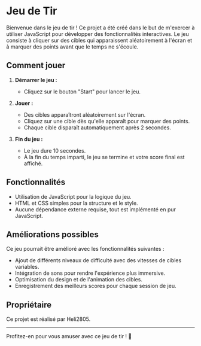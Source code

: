 # Jeu de Tir

Bienvenue dans le jeu de tir ! Ce projet a été créé dans le but de m'exercer à utiliser JavaScript pour développer des fonctionnalités interactives. Le jeu consiste à cliquer sur des cibles qui apparaissent aléatoirement à l'écran et à marquer des points avant que le temps ne s'écoule.

## Comment jouer

1. **Démarrer le jeu :**
   - Cliquez sur le bouton "Start" pour lancer le jeu.

2. **Jouer :**
   - Des cibles apparaîtront aléatoirement sur l'écran.
   - Cliquez sur une cible dès qu'elle apparaît pour marquer des points.
   - Chaque cible disparaît automatiquement après 2 secondes.

3. **Fin du jeu :**
   - Le jeu dure 10 secondes.
   - À la fin du temps imparti, le jeu se termine et votre score final est affiché.

## Fonctionnalités

- Utilisation de JavaScript pour la logique du jeu.
- HTML et CSS simples pour la structure et le style.
- Aucune dépendance externe requise, tout est implémenté en pur JavaScript.

## Améliorations possibles

Ce jeu pourrait être amélioré avec les fonctionnalités suivantes :

- Ajout de différents niveaux de difficulté avec des vitesses de cibles variables.
- Intégration de sons pour rendre l'expérience plus immersive.
- Optimisation du design et de l'animation des cibles.
- Enregistrement des meilleurs scores pour chaque session de jeu.

## Propriétaire 

Ce projet est réalisé par Heli2805.

---

Profitez-en pour vous amuser avec ce jeu de tir ! 🚀
